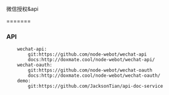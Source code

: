 微信授权&api

=======

###  API
		wechat-api:
			git:https://github.com/node-webot/wechat-api
			docs:http://doxmate.cool/node-webot/wechat-api/
		wechat-oauth:
			git:https://github.com/node-webot/wechat-oauth
			docs:http://doxmate.cool/node-webot/wechat-oauth/
		demo:
			git:https://github.com/JacksonTian/api-doc-service

